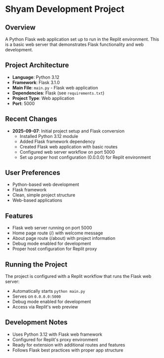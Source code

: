 # Shyam Development Project

## Overview
A Python Flask web application set up to run in the Replit environment. This is a basic web server that demonstrates Flask functionality and web development.

## Project Architecture
- **Language**: Python 3.12
- **Framework**: Flask 3.1.0
- **Main File**: `main.py` - Flask web application
- **Dependencies**: Flask (see `requirements.txt`)
- **Project Type**: Web application
- **Port**: 5000

## Recent Changes
- **2025-09-07**: Initial project setup and Flask conversion
  - Installed Python 3.12 module
  - Added Flask framework dependency
  - Created Flask web application with basic routes
  - Configured web server workflow on port 5000
  - Set up proper host configuration (0.0.0.0) for Replit environment

## User Preferences
- Python-based web development
- Flask framework
- Clean, simple project structure
- Web-based applications

## Features
- Flask web server running on port 5000
- Home page route (/) with welcome message
- About page route (/about) with project information
- Debug mode enabled for development
- Proper host configuration for Replit proxy

## Running the Project
The project is configured with a Replit workflow that runs the Flask web server:
- Automatically starts `python main.py`
- Serves on `0.0.0.0:5000`
- Debug mode enabled for development
- Access via Replit's web preview

## Development Notes
- Uses Python 3.12 with Flask web framework
- Configured for Replit's proxy environment
- Ready for extension with additional routes and features
- Follows Flask best practices with proper app structure